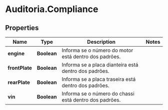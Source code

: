 # Auditoria.Compliance

## Properties
Name | Type | Description | Notes
------------ | ------------- | ------------- | -------------
**engine** | **Boolean** | Informa se o número do motor está dentro dos padrões. | 
**frontPlate** | **Boolean** | Informa se a placa dianteira está dentro dos padrões. | 
**rearPlate** | **Boolean** | Informa se a placa traseira está dentro dos padrões. | 
**vin** | **Boolean** | Informa se o número do chassi está dentro dos padrões. | 
